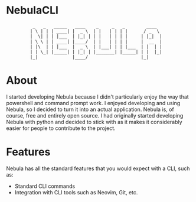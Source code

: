 # NebulaCLI

              _   _   _____   ____    _     _   _        ____
             | \ | | | ____| |  _ \  | |   | | | |      / _  \
             |  \| | | |___  | |_| | | |   | | | |     | |_|  |
             | \ \ | | ____| |____/  | |   | | | |     |  __  | 
             | |\  | | |___  |  _ \  | |___| | | |___  | |  | | 
             | | \_| |_____| | |_| | |_______| |_____| | |  |_| 
             |_|             |____/                    |_|

# About

I started developing Nebula because I didn't particularly enjoy the way that powershell and command prompt work.
I enjoyed developing and using Nebula, so I decided to turn it into an actual application. Nebula is, of course, free and entirely open source. I had originally started developing Nebula with python and decided to stick with as it makes it considerably easier for people to contribute to the project.

# Features

Nebula has all the standard features that you would expect with a CLI, such as:
- Standard CLI commands
- Integration with CLI tools such as Neovim, Git, etc.
